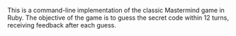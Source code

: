 This is a command-line implementation of the classic Mastermind game in Ruby. The objective of the game is to guess the secret code within 12 turns, receiving feedback after each guess.

